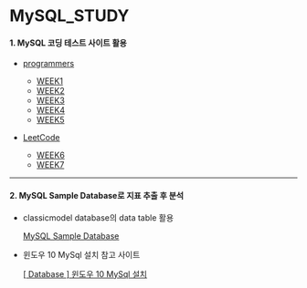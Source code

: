 # MySQL_STUDY

#### 1. MySQL 코딩 테스트 사이트 활용

   - [programmers](https://programmers.co.kr/learn/challenges)

      - [WEEK1](https://github.com/heeseo11/MySQL_STUDY/tree/main/Week1)
      - [WEEK2](https://github.com/heeseo11/MySQL_STUDY/tree/main/Week2)
      - [WEEK3](https://github.com/heeseo11/MySQL_STUDY/tree/main/Week3)
      - [WEEK4](https://github.com/heeseo11/MySQL_STUDY/tree/main/Week4)
      - [WEEK5](https://github.com/heeseo11/MySQL_STUDY/tree/main/Week5)

   - [LeetCode](https://leetcode.com/problemset/all/?page=1)

      - [WEEK6](https://github.com/heeseo11/MySQL_STUDY/tree/main/Week6)
      - [WEEK7](https://github.com/heeseo11/MySQL_STUDY/tree/main/Week7)
-----------------------------

#### 2. MySQL Sample Database로 지표 추출 후 분석

   - classicmodel database의 data table 활용

      [MySQL Sample Database](https://www.mysqltutorial.org/mysql-sample-database.aspx/)

   - 윈도우 10 MySql 설치 참고 사이트

      [[ Database ] 윈도우 10 MySql 설치](https://goddaehee.tistory.com/277)
